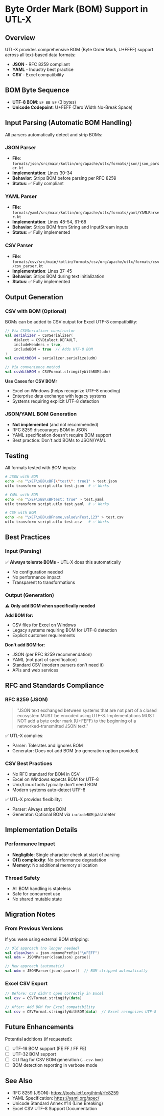# Byte Order Mark (BOM) Support in UTL-X

## Overview

UTL-X provides comprehensive BOM (Byte Order Mark, U+FEFF) support across all text-based data formats:
- **JSON** - RFC 8259 compliant
- **YAML** - Industry best practice
- **CSV** - Excel compatibility

## BOM Byte Sequence
- **UTF-8 BOM**: `EF BB BF` (3 bytes)
- **Unicode Codepoint**: U+FEFF (Zero Width No-Break Space)

## Input Parsing (Automatic BOM Handling)

All parsers automatically detect and strip BOMs:

### JSON Parser
- **File**: `formats/json/src/main/kotlin/org/apache/utlx/formats/json/json_parser.kt`
- **Implementation**: Lines 30-34
- **Behavior**: Strips BOM before parsing per RFC 8259
- **Status**: ✅ Fully compliant

### YAML Parser
- **File**: `formats/yaml/src/main/kotlin/org/apache/utlx/formats/yaml/YAMLParser.kt`
- **Implementation**: Lines 48-54, 61-68
- **Behavior**: Strips BOM from String and InputStream inputs
- **Status**: ✅ Fully implemented

### CSV Parser
- **File**: `formats/csv/src/main/kotlin/formats/csv/org/apache/utlx/formats/csv/csv_parser.kt`
- **Implementation**: Lines 37-45
- **Behavior**: Strips BOM during text initialization
- **Status**: ✅ Fully implemented

## Output Generation

### CSV with BOM (Optional)
BOMs can be added to CSV output for Excel UTF-8 compatibility:

```kotlin
// Via CSVSerializer constructor
val serializer = CSVSerializer(
    dialect = CSVDialect.DEFAULT,
    includeHeaders = true,
    includeBOM = true  // Adds UTF-8 BOM
)
val csvWithBOM = serializer.serialize(udm)

// Via convenience method
val csvWithBOM = CSVFormat.stringifyWithBOM(udm)
```

**Use Cases for CSV BOM:**
- Excel on Windows (helps recognize UTF-8 encoding)
- Enterprise data exchange with legacy systems
- Systems requiring explicit UTF-8 detection

### JSON/YAML BOM Generation
- **Not implemented** (and not recommended)
- RFC 8259 discourages BOM in JSON
- YAML specification doesn't require BOM support
- Best practice: Don't add BOMs to JSON/YAML

## Testing

All formats tested with BOM inputs:

```bash
# JSON with BOM
echo -ne "\xEF\xBB\xBF{\"test\": true}" > test.json
utlx transform script.utlx test.json  # ✅ Works

# YAML with BOM
echo -ne "\xEF\xBB\xBFtest: true" > test.yaml
utlx transform script.utlx test.yaml  # ✅ Works

# CSV with BOM
echo -ne "\xEF\xBB\xBFname,value\nTest,123" > test.csv
utlx transform script.utlx test.csv   # ✅ Works
```

## Best Practices

### Input (Parsing)
✅ **Always tolerate BOMs** - UTL-X does this automatically
- No configuration needed
- No performance impact
- Transparent to transformations

### Output (Generation)
⚠️ **Only add BOM when specifically needed**

**Add BOM for:**
- CSV files for Excel on Windows
- Legacy systems requiring BOM for UTF-8 detection
- Explicit customer requirements

**Don't add BOM for:**
- JSON (per RFC 8259 recommendation)
- YAML (not part of specification)
- Standard CSV (modern parsers don't need it)
- APIs and web services

## RFC and Standards Compliance

### RFC 8259 (JSON)
> "JSON text exchanged between systems that are not part of a closed ecosystem
> MUST be encoded using UTF-8. Implementations MUST NOT add a byte order mark
> (U+FEFF) to the beginning of a networked-transmitted JSON text."

✅ UTL-X complies:
- Parser: Tolerates and ignores BOM
- Generator: Does not add BOM (no generation option provided)

### CSV Best Practices
- No RFC standard for BOM in CSV
- Excel on Windows expects BOM for UTF-8
- Unix/Linux tools typically don't need BOM
- Modern systems auto-detect UTF-8

✅ UTL-X provides flexibility:
- Parser: Always strips BOM
- Generator: Optional BOM via `includeBOM` parameter

## Implementation Details

### Performance Impact
- **Negligible**: Single character check at start of parsing
- **O(1) complexity**: No performance degradation
- **Memory**: No additional memory allocation

### Thread Safety
- All BOM handling is stateless
- Safe for concurrent use
- No shared mutable state

## Migration Notes

### From Previous Versions
If you were using external BOM stripping:
```kotlin
// Old approach (no longer needed)
val cleanJson = json.removePrefix("\uFEFF")
val udm = JSONParser(cleanJson).parse()

// New approach (automatic)
val udm = JSONParser(json).parse()  // BOM stripped automatically
```

### Excel CSV Export
```kotlin
// Before: CSV didn't open correctly in Excel
val csv = CSVFormat.stringify(data)

// After: Add BOM for Excel compatibility
val csv = CSVFormat.stringifyWithBOM(data)  // Excel recognizes UTF-8
```

## Future Enhancements

Potential additions (if requested):
- [ ] UTF-16 BOM support (FE FF / FF FE)
- [ ] UTF-32 BOM support
- [ ] CLI flag for CSV BOM generation (`--csv-bom`)
- [ ] BOM detection reporting in verbose mode

## See Also

- RFC 8259 (JSON): https://tools.ietf.org/html/rfc8259
- YAML Specification: https://yaml.org/spec/
- Unicode Standard Annex #14 (Line Breaking)
- Excel CSV UTF-8 Support Documentation
